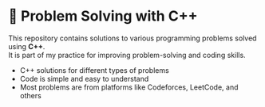 # 🚀 Problem Solving with C++

This repository contains solutions to various programming problems solved using **C++**.  
It is part of my practice for improving problem-solving and coding skills.

- C++ solutions for different types of problems
- Code is simple and easy to understand
- Most problems are from platforms like Codeforces, LeetCode, and others
